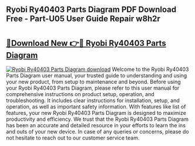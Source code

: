 ## Ryobi Ry40403 Parts Diagram PDF Download Free - Part-U05 User Guide Repair w8h2r

# <h2><a href="http://dfrxr6.blite.top/?on=Ryobi+Ry40403+Parts+Diagram">🔗Download New 👉🔴 Ryobi Ry40403 Parts Diagram</a></h2>

[![Ryobi Ry40403 Parts Diagram download](https://i.imgur.com/lujVjoI.png)](http://dfrxr6.blite.top/?on=Ryobi+Ry40403+Parts+Diagram)
Welcome to the Ryobi Ry40403 Parts Diagram user manual, your trusted guide to understanding and using your new product, from setup to maintenance and beyond. Before using your Ryobi Ry40403 Parts Diagram, please refer to this user manual for comprehensive instructions on product setup, operation, and troubleshooting. It includes clear instructions for installation, setup, and operation, as well as important safety information. With features like list of features, your new Ryobi Ry40403 Parts Diagram is designed to maximize productivity and efficiency. We trust that the Ryobi Ry40403 Parts Diagram has been an accurate and detailed resource in your efforts to learn the ins and outs of your new device. In case of any queries or concerns, please do not hesitate to reach out to our customer service team.

